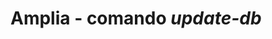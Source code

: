 ﻿# Amplia - comando *update-db*

<!-- link to version in English -->
<div data-alt-locales="en-us"></div>
